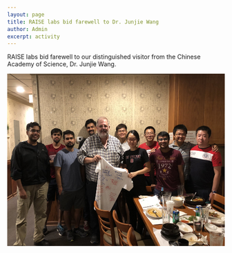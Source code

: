 ```yaml
---
layout: page
title: RAISE labs bid farewell to Dr. Junjie Wang
author: Admin
excerpt: activity
---
```


RAISE labs bid farewell to our distinguished visitor from the Chinese Academy of Science, Dr. Junjie Wang.

<img src="/img/wang_sep.jpg" alt="Dr Wangs's farewell dinner" height="400">
